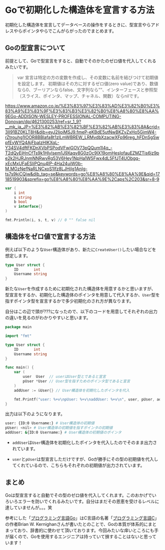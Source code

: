 # Goで初期化した構造体を宣言する方法

初期化した構造体を宣言してデータベースの操作をするときに、型宣言やらアドレスやらポインタやらでこんがらがったのでまとめます。

## Goの型宣言について

前提として、Goで型宣言をすると、自動でそのかたのゼロ値を代入してくれるみたいです。

> var 宣言は特定の方の変数を作成し、その変数に名前を結びつけて初期値を設定します。
> 初期値はその方に対するゼロ値(zero value)であり、数値なら0、ブーリアンならfalse、文字列なら””、インターフェースと参照型（スライス、ポインタ、マップ、チャネル、関数）ならnilです。


https://www.amazon.co.jp/%E3%83%97%E3%83%AD%E3%82%B0%E3%83%A9%E3%83%9F%E3%83%B3%E3%82%B0%E8%A8%80%E8%AA%9EGo-ADDISON-WESLEY-PROFESSIONAL-COMPUTING-Donovan/dp/4621300253/ref=sr_1_9?__mk_ja_JP=%E3%82%AB%E3%82%BF%E3%82%AB%E3%83%8A&crid=3II91BZ0KLT8H&dib=eyJ2IjoiMSJ9.fmeP-eKBdE5utNwBKZvZxHo5GimW4-rZtrouhg1IOOR8BBlafa8t1zILmWBREW_LRMvdbXzacwXFp96reg_hFDnSgSwpfEyWYQ4AjFbaIzHlKXqL-Y34SV4dftFKDnXVbPSPodVFwjGOV73pQQum1I4q_-T2dQyEjHnCfTs9k1HIylsem1J9Xaqv8G0zOc9lX19omHesIofauEZMZTis6jz9pe2k2HJRJnmNNRwvRg53V6Hey1NpHa1W5Fwx4dL5FfJT4UObgq-xEcMxUFaESliPQnu4IP-4Ha24uiW0b-M.MOzNefNaRLNCxoS1Ifz8LJHiIg1AnIg-ts7s9kiCQjw&dib_tag=se&keywords=go%E8%A8%80%E8%AA%9E&qid=1718519903&sprefix=go%E8%A8%80%E8%AA%9E%2Caps%2C203&sr=8-9

```go
var (
	i int
	s string
	b bool
	v interface{}
)

fmt.Println(i, s, t, v) // 0 "" false nil
```

## 構造体をゼロ値で宣言する方法

例えば以下のような`User`構造体があり、新たに`CreateUser()`したい場合などを想定します。

```go
type User struct {
    ID       int
    Username string
}
```

新たな`User`を作成するために初期化された構造体を用意するかと思いますが、型宣言をするか、初期化した構造体のポインタを用意して代入するか、`User`型を指すポインタ型を宣言するかで多少初期化のされ方が異なります。

自分はこの辺で頭が???になったので、以下のコードを用意してそれぞれの出力の違いを見るのがわかりやすいと思います。

```go
package main

import "fmt"

type User struct {
	ID       int
	Username string
}

func main() {
	var (
		user  User  // userはUser型とであると宣言
		pUser *User // User型を指すためのポインタ型であると宣言
	)
	addUser := &User{} // User構造体を初期化したポインタを代入

	fmt.Printf("user: %+v\npUser: %+v\naddUser: %+v\n", user, pUser, addUser)
}
```

出力は以下のようになります。

```bash
user: {ID:0 Username:} # User構造体の初期値
pUser: <nil> # User構造体の初期値を指すポインタの初期値
addUser: &{ID:0 Username:} # User構造体の初期値のポインタ
```

- `addUser`は`User`構造体を初期化したポインタを代入したのでそのまま出力されています。

- `user`と`pUser`は型宣言しただけですが、Goが勝手にその型の初期値を代入してくれているので、こちらもそれぞれの初期値が出力されています。

## まとめ

Goは型宣言すると自動でその型のゼロ値を代入してくれます。このおかげでいろいろエラーを防いでくれるみたいです。自分はまだその恩恵を受けるレベルに達していませんが。。。笑

参考にした「[プログラミング言語Go](https://www.amazon.co.jp/%E3%83%97%E3%83%AD%E3%82%B0%E3%83%A9%E3%83%9F%E3%83%B3%E3%82%B0%E8%A8%80%E8%AA%9EGo-ADDISON-WESLEY-PROFESSIONAL-COMPUTING-Donovan/dp/4621300253/ref=sr_1_9?__mk_ja_JP=%E3%82%AB%E3%82%BF%E3%82%AB%E3%83%8A&crid=3II91BZ0KLT8H&dib=eyJ2IjoiMSJ9.fmeP-eKBdE5utNwBKZvZxHo5GimW4-rZtrouhg1IOOR8BBlafa8t1zILmWBREW_LRMvdbXzacwXFp96reg_hFDnSgSwpfEyWYQ4AjFbaIzHlKXqL-Y34SV4dftFKDnXVbPSPodVFwjGOV73pQQum1I4q_-T2dQyEjHnCfTs9k1HIylsem1J9Xaqv8G0zOc9lX19omHesIofauEZMZTis6jz9pe2k2HJRJnmNNRwvRg53V6Hey1NpHa1W5Fwx4dL5FfJT4UObgq-xEcMxUFaESliPQnu4IP-4Ha24uiW0b-M.MOzNefNaRLNCxoS1Ifz8LJHiIg1AnIg-ts7s9kiCQjw&dib_tag=se&keywords=go%E8%A8%80%E8%AA%9E&qid=1718519903&sprefix=go%E8%A8%80%E8%AA%9E%2Caps%2C203&sr=8-9)」はC言語の名著「[プログラミング言語C](https://www.amazon.co.jp/Programming-Language-PROGRAMMING-LANG-English-ebook/dp/B009ZUZ9FW/ref=sr_1_2?dib=eyJ2IjoiMSJ9.yWpqJoEZr-YKAEtN3QYmnJ-nlF8FAgPMCVAs9nVFN-ls3SB0FNKYlpKauyuWIF5xivT6DQSZXq3Y_MsN5l-_DtPQ4Ww8mNxs9AFP2KmkmJwULGjsB-fChJhGPzYU558JRudSqbAATw7sGGS-nOzKvaZDcLkilOwBBsgVpafnaHZLWwZWUnN-9UyCRF-SwxJN_1tF3uZzHS4N9X2pLjiCcM3vA2EuH8t561c48x9KdLE.l4qTWP7remGACN-7QPxViZ8RG731m21UuLDhgFcXCcM&dib_tag=se&qid=1718521512&refinements=p_27%3ABrian+W.+Kernighan&s=books&sr=1-2&text=Brian+W.+Kernighan)」の作者Brian W. Kernighanさんが書いたとのことで、Goの本質が体系的にまとまっており、辞書的に使わせて頂いております。今回みたいな痒いところにも手が届くので、Goを使用するエンジニアは持っていて損することはないと思っています！